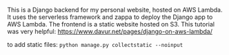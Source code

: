 This is a Django backend for my personal website, hosted on AWS Lambda. It uses the serverless framework and zappa to deploy the Django app to AWS Lambda. The frontend is a static website hosted on S3. This tutorial was very helpful: 
https://www.davur.net/pages/django-on-aws-lambda/

to add static files:
`python manage.py collectstatic --noinput `